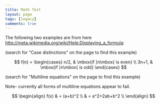 ```yaml
---
title: Math Test
layout: page
tags: [legacy]
comments: true
---
```

The following two examples are from here <http://meta.wikimedia.org/wiki/Help:Displaying_a_formula>:

(search for "Case distinctions" on the page to find this example)

$$
f(n) =
\begin{cases}
  n/2,  & \mbox{if }n\mbox{ is even} \\
  3n+1, & \mbox{if }n\mbox{ is odd}
\end{cases}
$$

(search for "Multiline equations" on the page to find this example)

Note- currently all forms of multiline equations appear to fail.

$$
\begin{align}
 f(x) & = (a+b)^2 \\
      & = a^2+2ab+b^2 \\
\end{align}
$$
